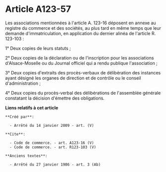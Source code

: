 # Article A123-57

Les associations mentionnées à l'article A. 123-16 déposent en annexe au registre du commerce et des sociétés, au plus tard
en même temps que leur demande d'immatriculation, en application du dernier alinéa de l'article R. 123-103 : 

1° Deux copies de leurs statuts ; 

2° Deux copies de la déclaration ou de l'inscription pour les associations d'Alsace-Moselle ou du Journal officiel qui a
rendu publique l'association ; 

3° Deux copies d'extraits des procès-verbaux de délibération des instances ayant désigné les organes de direction et de
contrôle ou le conseil d'administration ; 

4° Deux copies du procès-verbal des délibérations de l'assemblée générale constatant la décision d'émettre des obligations.

**Liens relatifs à cet article**

	**Créé par**:

	  - Arrêté du 14 janvier 2009 - art. (V)

	**Cite**:

	  - Code de commerce. - art. A123-16 (V)
	  - Code de commerce. - art. R123-103 (V)

	**Anciens textes**:

	  - Arrêté du 27 janvier 1986 - art. 3 (Ab)
